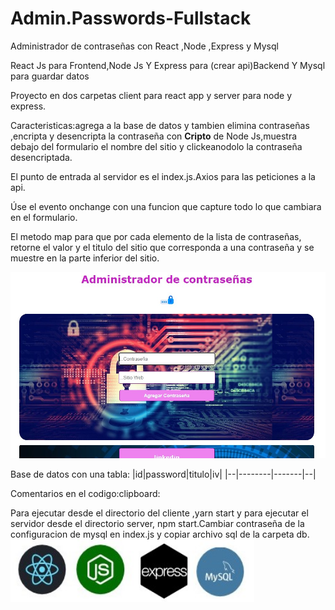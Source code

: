 # Admin.Passwords-Fullstack
Administrador de contraseñas con React ,Node ,Express y Mysql

<p>React Js para Frontend,Node Js Y Express para (crear api)Backend Y Mysql para guardar datos</p>
Proyecto en dos carpetas client para react app y server para node y express.
<p>Caracteristicas:agrega a la base de datos y tambien elimina contraseñas ,encripta y desencripta la contraseña con <strong>Cripto</strong> de Node Js,muestra
debajo del formulario el nombre del sitio y clickeanodolo la contraseña desencriptada.</p>

<p>El punto de entrada al servidor es el index.js.Axios para las peticiones a la api.</p>
Úse el evento onchange con una funcion que capture todo lo que cambiara en el formulario.

<p>El metodo map para que por cada elemento de la  lista de contraseñas, retorne el valor y el titulo del sitio que corresponda a una contraseña
y se muestre en la parte inferior del sitio.</p>

<img src="client/public/img/password.jpg" >

Base de datos con una tabla:
|id|password|titulo|iv|
|--|--------|-------|--|

<p>Comentarios en el codigo:clipboard:</p>
Para ejecutar desde el directorio del cliente ,yarn start y para ejecutar el servidor desde el directorio server, npm start.Cambiar 
contraseña de la configuracion de mysql en index.js y copiar archivo sql de la carpeta db.


<img src="client/public/img/stack_full.jpg" height="100" width="390">
